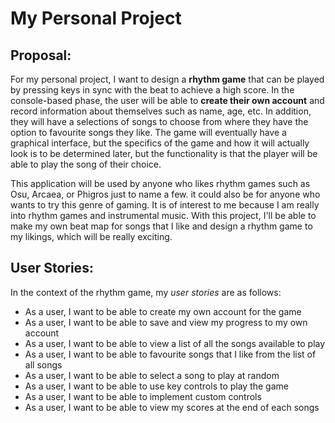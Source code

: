# My Personal Project

## Proposal:

For my personal project, I want to design a **rhythm game** that can be
played by pressing keys in sync with the beat to achieve a high score. In 
the console-based phase, the user will be able to **create their own account**
and record information about themselves such as name, age, etc. In
addition, they will have a selections of songs to choose from where they
have the option to favourite songs they like. The game will eventually have a graphical interface, but the specifics
of the game and how it will actually look is to be determined later, but the 
functionality is that the player will be able to play the song of their choice. 

This application will be used by anyone who likes rhythm games such as
Osu, Arcaea, or Phigros just to name a few. it could also be for
anyone who wants to try this genre of gaming. It is of interest
to me because I am really into rhythm games and instrumental music.
With this project, I'll be able to make my own beat map for songs that
I like and design a rhythm game to my likings, which will be really
exciting. 

## User Stories:
In the context of the rhythm game, my *user stories* are as follows: 
- As a user, I want to be able to create my own account for the game
- As a user, I want to be able to save and view my progress to my own account
- As a user, I want to be able to view a list of all the songs available to play
- As a user, I want to be able to favourite songs that I like from the list of all songs
- As a user, I want to be able to select a song to play at random
- As a user, I want to be able to use key controls to play the game
- As a user, I want to be able to implement custom controls
- As a user, I want to be able to view my scores at the end of each songs

